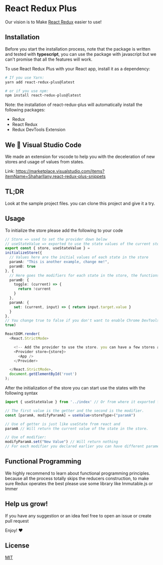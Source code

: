 # React Redux Plus

Our vision is to Make [React Redux](https://github.com/reduxjs/react-redux) easier to use!


## Installation

Before you start the installation process, note that the package is written and tested with **typescript**, you can use the package with javascript but we can't promise that all the features will work.

To use React Redux Plus with your React app, install it as a dependency:

```bash
# If you use Yarn:
yarn add react-redux-plus@latest

# or if you use npm:
npm install react-redux-plus@latest
```

Note: the installation of react-redux-plus will automatically install the following packages:

- Redux
- React Redux
- Redux DevTools Extension

## We 💖 Visual Studio Code

We made an extension for vscode to help you with the deceleration of new stores and usage of values from states.

Link:
https://marketplace.visualstudio.com/items?itemName=ShaharIlany.react-redux-plus-snippets

## TL;DR

Look at the sample project files. you can clone this project and give it a try.

## Usage

To initialize the store please add the following to your code

```typescript
// Store => used to set the provider down below
// useStateValue => exported to use the state values of the current store.
export const { store, useStateValue } =
initializeStore({
  // Values here are the initial values of each state in the store
  paramA: "This is another example, change me!",
  paramB: true
}, {
  // Here goes the modifiers for each state in the store, the functions inside each object must have current parameter and return the new value after the change
  paramB: {
    toggle: (current) => {
      return !current
    }
  },
  paramA: {
    set: (current, input) => { return input.target.value }
  }
}, 
// You change true to false if you don't want to enable Chrome DevTools'
true)

ReactDOM.render(
  <React.StrictMode>

    <!-- Add the provider to use the store. you can have a few stores and set a few providers just like regular react redux -->
    <Provider store={store}>
      <App />
    </Provider>

  </React.StrictMode>,
  document.getElementById('root')
);

```

After the initialization of the store you can start use the states with the following syntax

```typescript
import { useStateValue } from '../index' // Or from where it exported from

// The first value is the getter and the second is the modifier.
const [paramA, modifyParamA] = useValue<storeType>("paramA")

// Use of getter is just like useState from react and
paramA // Will return the current value of the state in the store.

// Use of modifier:
modifyParamA.set("New Value") // Will return nothing
// For each modifier you declared earlier you can have different parameters
```

## Functional Programming

We highly recommend to learn about functional programming principles. because all the process totally skips the reducers construction, to make sure Redux operates the best please use some library like Immutable.js or Immer

## Help us grow!

If you have any suggestion or an idea feel free to open an issue or create pull request

Enjoy! ♥

## License

[MIT](LICENSE)
